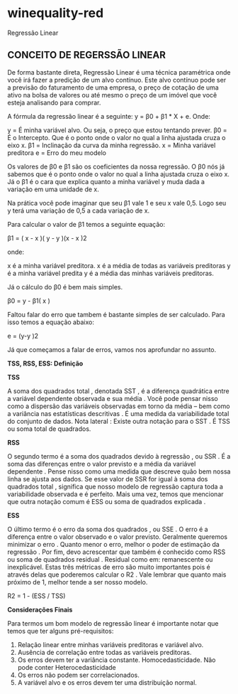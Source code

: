 # winequality-red
Regressão Linear

## **CONCEITO DE REGERSSÃO LINEAR**

De forma bastante direta, Regressão Linear é uma técnica paramétrica onde você irá fazer a predição de um alvo contínuo. 
Este alvo contínuo pode ser a previsão do faturamento de uma empresa, o preço de cotação de uma ativo na bolsa de valores ou até mesmo o preço de um imóvel que você esteja analisando para comprar. 

A fórmula da regressão linear é a seguinte:
y = β0 + β1 * X + e. Onde:

y = É minha variável alvo. Ou seja, o preço que estou tentando prever.
β0 = É o Intercepto. Que é o ponto onde o valor no qual a linha ajustada cruza o eixo x.
β1 = Inclinação da curva da minha regressão. 
x = Minha variável preditora
e = Erro do meu modelo

Os valores de β0 e β1 são os coeficientes da nossa regressão. O β0 nós já sabemos que é o ponto onde o valor no qual a linha ajustada cruza o eixo x. Já o β1 é o cara que explica quanto a minha variável y muda dada a variação em uma unidade de x. 

Na prática você pode imaginar que seu β1 vale 1 e seu x vale 0,5. Logo seu y terá uma variação de 0,5 a cada variação de x.

Para calcular o valor de β1  temos a seguinte equação:

β1 = ( x - x )( y - y )(x - x )2

onde:

x é a minha variável preditora.
x é a média de todas as variáveis preditoras
y é a minha variável predita
y é a média das minhas variáveis preditoras.

Já o cálculo do β0 é bem mais simples. 

β0 = y  - β1( x ) 

Faltou falar do erro que tambem é bastante simples de ser calculado. Para isso temos a equação abaixo: 

 e = (y-y )2

Já que começamos a falar de erros, vamos nos aprofundar no assunto.

**TSS, RSS, ESS: Definição**

**TSS**

A soma dos quadrados total , denotada SST , é a diferença quadrática entre a variável dependente observada e sua média . Você pode pensar nisso como a dispersão das variáveis ​​observadas em torno da média – bem como a variância nas estatísticas descritivas .
É uma medida da variabilidade total do conjunto de dados.
Nota lateral : Existe outra notação para o SST . É TSS ou soma total de quadrados.

**RSS**

O segundo termo é a soma dos quadrados devido à regressão , ou SSR . É a soma das diferenças entre o valor previsto e a média da variável dependente . Pense nisso como uma medida que descreve quão bem nossa linha se ajusta aos dados.
Se esse valor de SSR for igual à soma dos quadrados total , significa que nosso modelo de regressão captura toda a variabilidade observada e é perfeito. Mais uma vez, temos que mencionar que outra notação comum é ESS ou soma de quadrados explicada .

**ESS**

O último termo é o erro da soma dos quadrados , ou SSE . O erro é a diferença entre o valor observado e o valor previsto.
Geralmente queremos minimizar o erro . Quanto menor o erro, melhor o poder de estimação da regressão . Por fim, devo acrescentar que também é conhecido como RSS ou soma de quadrados residual . Residual como em: remanescente ou inexplicável.
Estas três métricas de erro são muito importantes pois é através delas que poderemos calcular o R2 . Vale lembrar que quanto mais próximo de 1, melhor tende a ser nosso modelo. 

R2 = 1 - (ESS / TSS)

**Considerações Finais**

Para termos um bom modelo de regressão linear é importante notar que temos que ter alguns pré-requisitos: 
1) Relação linear entre minhas variáveis preditoras e variável alvo.
2) Ausência de correlação entre todas as variáveis preditoras. 
3) Os erros devem ter a variância constante. Homocedasticidade. Não pode conter Heterocedasticidade
4) Os erros não podem ser correlacionados.
5) A variável alvo e os erros devem ter uma distribuição normal.
